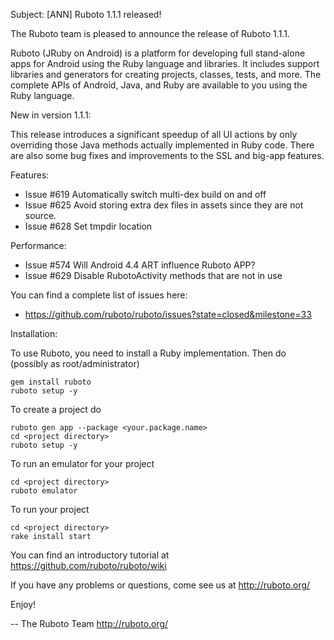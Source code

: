 Subject: [ANN] Ruboto 1.1.1 released!

The Ruboto team is pleased to announce the release of Ruboto 1.1.1.

Ruboto (JRuby on Android) is a platform for developing full stand-alone
apps for Android using the Ruby language and libraries.  It includes
support libraries and generators for creating projects, classes, tests,
and more.  The complete APIs of Android, Java, and Ruby are available to
you using the Ruby language.

New in version 1.1.1:

This release introduces a significant speedup of all UI actions by only
overriding those Java methods actually implemented in Ruby code.  There
are also some bug fixes and improvements to the SSL and big-app features.

Features:

* Issue #619 Automatically switch multi-dex build on and off
* Issue #625 Avoid storing extra dex files in assets since they are not
  source.
* Issue #628 Set tmpdir location

Performance:

* Issue #574 Will Android 4.4 ART influence Ruboto APP?
* Issue #629 Disable RubotoActivity methods that are not in use

You can find a complete list of issues here:

* https://github.com/ruboto/ruboto/issues?state=closed&milestone=33


Installation:

To use Ruboto, you need to install a Ruby implementation.  Then do
(possibly as root/administrator)

    gem install ruboto
    ruboto setup -y

To create a project do

    ruboto gen app --package <your.package.name>
    cd <project directory>
    ruboto setup -y

To run an emulator for your project

    cd <project directory>
    ruboto emulator

To run your project

    cd <project directory>
    rake install start

You can find an introductory tutorial at
https://github.com/ruboto/ruboto/wiki

If you have any problems or questions, come see us at http://ruboto.org/

Enjoy!


--
The Ruboto Team
http://ruboto.org/
